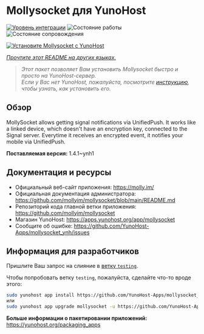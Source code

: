 <!--
Важно: этот README был автоматически сгенерирован <https://github.com/YunoHost/apps/tree/master/tools/readme_generator>
Он НЕ ДОЛЖЕН редактироваться вручную.
-->

# Mollysocket для YunoHost

[![Уровень интеграции](https://dash.yunohost.org/integration/mollysocket.svg)](https://ci-apps.yunohost.org/ci/apps/mollysocket/) ![Состояние работы](https://ci-apps.yunohost.org/ci/badges/mollysocket.status.svg) ![Состояние сопровождения](https://ci-apps.yunohost.org/ci/badges/mollysocket.maintain.svg)

[![Установите Mollysocket с YunoHost](https://install-app.yunohost.org/install-with-yunohost.svg)](https://install-app.yunohost.org/?app=mollysocket)

*[Прочтите этот README на других языках.](./ALL_README.md)*

> *Этот пакет позволяет Вам установить Mollysocket быстро и просто на YunoHost-сервер.*  
> *Если у Вас нет YunoHost, пожалуйста, посмотрите [инструкцию](https://yunohost.org/install), чтобы узнать, как установить его.*

## Обзор

MollySocket allows getting signal notifications via UnifiedPush. It works like a linked device, which doesn't have an encryption key, connected to the Signal server. Everytime it receives an encrypted event, it notifies your mobile via UnifiedPush.


**Поставляемая версия:** 1.4.1~ynh1
## Документация и ресурсы

- Официальный веб-сайт приложения: <https://molly.im/>
- Официальная документация администратора: <https://github.com/mollyim/mollysocket/blob/main/README.md>
- Репозиторий кода главной ветки приложения: <https://github.com/mollyim/mollysocket>
- Магазин YunoHost: <https://apps.yunohost.org/app/mollysocket>
- Сообщите об ошибке: <https://github.com/YunoHost-Apps/mollysocket_ynh/issues>

## Информация для разработчиков

Пришлите Ваш запрос на слияние в [ветку `testing`](https://github.com/YunoHost-Apps/mollysocket_ynh/tree/testing).

Чтобы попробовать ветку `testing`, пожалуйста, сделайте что-то вроде этого:

```bash
sudo yunohost app install https://github.com/YunoHost-Apps/mollysocket_ynh/tree/testing --debug
или
sudo yunohost app upgrade mollysocket -u https://github.com/YunoHost-Apps/mollysocket_ynh/tree/testing --debug
```

**Больше информации о пакетировании приложений:** <https://yunohost.org/packaging_apps>
